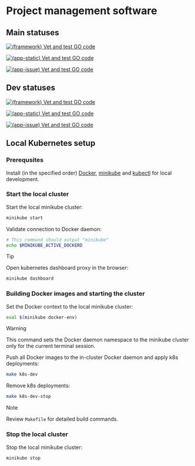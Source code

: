 # Project management software

## Main statuses

[![(framework) Vet and test GO code](https://github.com/RSOPMS/app/actions/workflows/framework.yaml/badge.svg?branch=main)](https://github.com/RSOPMS/app/actions/workflows/framework.yaml)

[![(app-static) Vet and test GO code](https://github.com/RSOPMS/app/actions/workflows/app-static.yaml/badge.svg?branch=main)](https://github.com/RSOPMS/app/actions/workflows/app-static.yaml)

[![(app-issue) Vet and test GO code](https://github.com/RSOPMS/app/actions/workflows/app-issue.yaml/badge.svg?branch=main)](https://github.com/RSOPMS/app/actions/workflows/app-issue.yaml)

## Dev statuses

[![(framework) Vet and test GO code](https://github.com/RSOPMS/app/actions/workflows/framework.yaml/badge.svg?branch=dev)](https://github.com/RSOPMS/app/actions/workflows/framework.yaml)

[![(app-static) Vet and test GO code](https://github.com/RSOPMS/app/actions/workflows/app-static.yaml/badge.svg?branch=dev)](https://github.com/RSOPMS/app/actions/workflows/app-static.yaml)

[![(app-issue) Vet and test GO code](https://github.com/RSOPMS/app/actions/workflows/app-issue.yaml/badge.svg?branch=dev)](https://github.com/RSOPMS/app/actions/workflows/app-issue.yaml)

## Local Kubernetes setup

### Prerequsites

Install (in the specified order) [Docker](https://docs.docker.com/engine/install/), [minikube](https://minikube.sigs.k8s.io/docs/) and [kubectl](https://kubernetes.io/docs/tasks/tools/#kubectl) for local development.

### Start the local cluster

Start the local minikube cluster:

```sh
minikube start
```

Validate connection to Docker daemon:

```sh
# This command should output "minikube"
echo $MINIKUBE_ACTIVE_DOCKERD
```

> [!TIP]
>
> Open kubernetes dashboard proxy in the browser:
>
> ```sh
> minikube dashboard
> ```

### Building Docker images and starting the cluster

Set the Docker context to the local minikube cluster:

```sh
eval $(minikube docker-env)
```

> [!WARNING]
>
> This command sets the Docker daemon namespace to the minikube cluster only for the current terminal session.

Push all Docker images to the in-cluster Docker daemon and apply k8s deployments:

```sh
make k8s-dev
```

Remove k8s deployments:

```sh
make k8s-dev-stop
```

> [!NOTE]
>
> Review `Makefile` for detailed build commands.

### Stop the local cluster

Stop the local minikube cluster:

```sh
minikube stop
```
